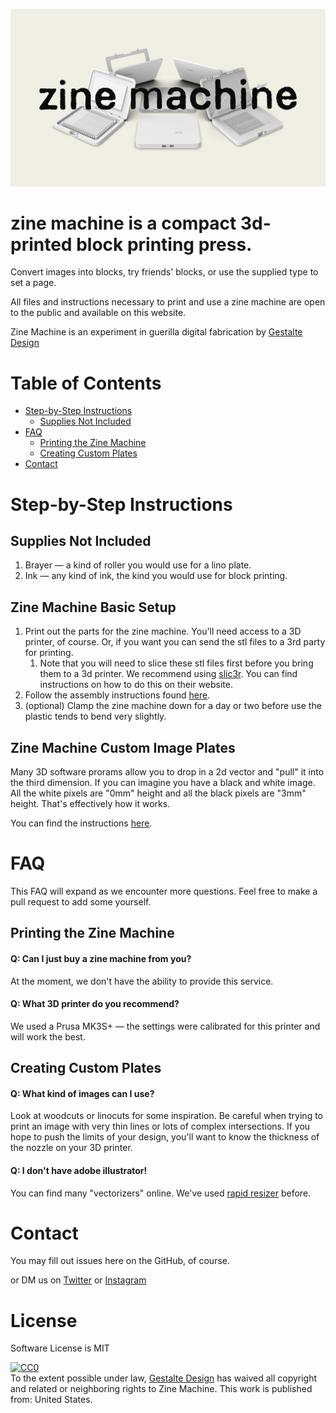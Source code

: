 ![image of the zine machine](/zine_machine.jpg)
# zine machine is a compact 3d-printed block printing press. 

Convert images into blocks, try friends' blocks, or use the supplied type to set a page.

All files and instructions necessary to print and use a zine machine are open to the public and available on this website.

Zine Machine is an experiment in guerilla digital fabrication by [Gestalte Design](gestalte.design)

# Table of Contents

- [Step-by-Step Instructions](#step-by-step)
  - [Supplies Not Included](##supplies-not-included)
- [FAQ](#FAQ)
  - [Printing the Zine Machine](##printing-the-zine-machine)
  - [Creating Custom Plates](##creating-custom-plates)
- [Contact](#contact) 

# Step-by-Step Instructions

## Supplies Not Included

1. Brayer — a kind of roller you would use for a lino plate.
2. Ink — any kind of ink, the kind you would use for block printing.

## Zine Machine Basic Setup
1. Print out the parts for the zine machine. You'll need access to a 3D printer, of course. Or, if you want you can send the stl files to a 3rd party for printing.
   1. Note that you will need to slice these stl files first before you bring them to a 3d printer. We recommend using [slic3r](https://slic3r.org/). You can find instructions on how to do this on their website.
2. Follow the assembly instructions found [here](Instructions/zine-machine-assembly.pdf).
3. (optional) Clamp the zine machine down for a day or two before use the plastic tends to bend very slightly.

## Zine Machine Custom Image Plates
Many 3D software prorams allow you to drop in a 2d vector and "pull" it into the third dimension. If you can imagine you have a black and white image. All the white pixels are "0mm" height and all the black pixels are "3mm" height. That's effectively how it works.

You can find the instructions [here](Instructions/creating-plates.pdf).

# FAQ

This FAQ will expand as we encounter more questions. Feel free to make a pull request to add some yourself.

## Printing the Zine Machine

#### Q: Can I just buy a zine machine from you?
At the moment, we don't have the ability to provide this service.

#### Q: What 3D printer do you recommend?
We used a Prusa MK3S+ — the settings were calibrated for this printer and will work the best.

## Creating Custom Plates

#### Q: What kind of images can I use?

Look at woodcuts or linocuts for some inspiration. Be careful when trying to print an image with very thin lines or lots of complex intersections. If you hope to push the limits of your design, you'll want to know the thickness of the nozzle on your 3D printer.

#### Q: I don't have adobe illustrator!

You can find many "vectorizers" online. We've used [rapid resizer](https://online.rapidresizer.com/tracer.php) before.

# Contact

You may fill out issues here on the GitHub, of course.

or DM us on [Twitter](https://twitter.com/gestalte_design) or [Instagram](https://instagram.com/gestalte.design)

# License

Software License is MIT

<p xmlns:dct="http://purl.org/dc/terms/" xmlns:vcard="http://www.w3.org/2001/vcard-rdf/3.0#">
  <a rel="license"
     href="http://creativecommons.org/publicdomain/zero/1.0/">
    <img src="http://i.creativecommons.org/p/zero/1.0/88x31.png" style="border-style: none;" alt="CC0" />
  </a>
  <br />
  To the extent possible under law,
  <a rel="dct:publisher"
     href="https://github.com/gestalte-design/zine-machine">
    <span property="dct:title">Gestalte Design</span></a>
  has waived all copyright and related or neighboring rights to
  <span property="dct:title">Zine Machine</span>.
This work is published from:
<span property="vcard:Country" datatype="dct:ISO3166"
      content="US" about="https://github.com/gestalte-design/zine-machine">
  United States</span>.
</p>
